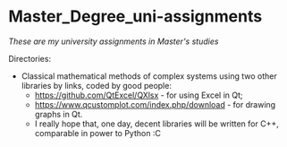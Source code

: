 # Master_Degree_uni-assignments

*These are my university assignments in Master's studies*

Directories:

+ Classical mathematical methods of complex systems using two other libraries by links, coded by good people:
  - https://github.com/QtExcel/QXlsx - for using Excel in Qt;
  - https://www.qcustomplot.com/index.php/download - for drawing graphs in Qt.
  * I really hope that, one day, decent libraries will be written for C++, comparable in power to Python :C

